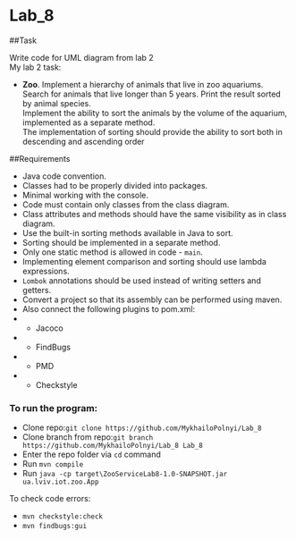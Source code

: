 # Lab_8

##Task
<p>Write code for UML diagram from lab 2<br>
My lab 2 task:<br>

- **Zoo**. Implement a hierarchy of animals that live in zoo aquariums. <br>
  Search for animals that live longer than 5 years. Print the result sorted by animal species.<br>
  Implement the ability to sort the animals by the volume of the aquarium, implemented as a separate method.<br>
  The implementation of sorting should provide the ability to sort both in descending and ascending order
 </p>

##Requirements

- Java code convention.
- Classes had to be properly divided into packages.
- Minimal working with the console.
- Code must contain only classes from the class diagram.
- Class attributes and methods should have the same visibility as in class diagram.
- Use the built-in sorting methods available in Java to sort.
- Sorting should be implemented in a separate method.
- Only one static method is allowed in code - `main`.
- Implementing element comparison and sorting should use lambda expressions.
- `Lombok` annotations should be used instead of writing setters and getters.
- Convert a project so that its assembly can be performed using maven.
- Also connect the following plugins to pom.xml:
- - Jacoco 
- - FindBugs
- - PMD
- - Checkstyle 
### To run the program:
- Clone repo:`git clone https://github.com/MykhailoPolnyi/Lab_8`
- Clone branch from repo:`git branch https://github.com/MykhailoPolnyi/Lab_8 Lab_8`
- Enter the repo folder via `cd` command 
- Run `mvn compile`
- Run `java -cp target\ZooServiceLab8-1.0-SNAPSHOT.jar ua.lviv.iot.zoo.App`

To check code errors:
- `mvn checkstyle:check`
- `mvn findbugs:gui`
    